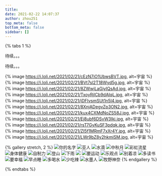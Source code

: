 ```yaml
---
title: 
date: 2021-02-22 14:07:37
author: zhou251
top_meta: false
bottom_meta: false
sidebar: []
---
```

{% tabs 1 %}
<!-- tab 📸camera -->

待续。。。

<!-- endtab -->
<!-- tab ⛰️风景 -->

待续。。。

<!-- endtab -->

<!-- tab 🖥️电脑壁纸 -->
{% image https://i.loli.net/2021/02/21/cEzN7iO1UbwsBVT.jpg, alt=宇宙 %}<br/>
{% image https://i.loli.net/2021/02/21/BVt7sl2T18Wyd5g.jpg, alt=宇宙 %}<br/>
{% image https://i.loli.net/2021/02/21/8ZWwjLaGiyIQsAd.jpg, alt=宇宙 %}<br/>
{% image https://i.loli.net/2021/02/21/TxoyRjlCb9dAIqL.jpg, alt=宇宙 %}<br/>
{% image https://i.loli.net/2021/02/21/jDFIvsmSUt1n5l4.jpg, alt=宇宙 %}<br/>
{% image https://i.loli.net/2021/02/21/8XnjADegvZp3ON2.jpg, alt=宇宙 %}<br/>
{% image https://i.loli.net/2021/02/21/kux4CXMdNoZS58J.jpg, alt=宇宙 %}<br/>
{% image https://i.loli.net/2021/02/21/Ej8ubf6DSvW3Iki.jpg, alt=宇宙 %}<br/>
{% image https://i.loli.net/2021/02/21/rsT7GyKuSF3pdqk.jpg, alt=宇宙 %}<br/>
{% image https://i.loli.net/2021/02/21/ZI5f1MRmF7xXr4Y.jpg, alt=宇宙 %}
<br/>
{% image https://i.loli.net/2021/02/21/LWr9bZ8y2hkmiSM.jpg, alt=宇宙 %}
<!-- endtab -->

<!-- tab 📱手机壁纸 -->
{% gallery stretch, 2 %}
![你的名字](https://i.loli.net/2021/02/21/eEa7xbGsPjD1p8L.jpg)
![亚人](https://i.loli.net/2021/02/21/qu1rAlCdXFNv2gD.jpg)
![水滴](https://i.loli.net/2021/02/21/aAg3dMHGBC95XLl.jpg)
![中秋月](https://i.loli.net/2021/02/21/8XjCmJbrq6x5hAH.jpg)
![彩虹流星](https://i.loli.net/2021/02/21/LMC5eBTuQqbinhl.jpg)
![身体健康](https://i.loli.net/2021/02/21/64msJrUl8dntXo9.jpg)
![自制力](https://i.loli.net/2021/02/21/kamUx2fWKTuF4iM.jpg)
![登山](https://i.loli.net/2021/02/21/c97be3BRKM6S4WE.jpg)
![下雨](https://i.loli.net/2021/02/21/pZD38VbU4Ploure.jpg)
![](https://i.loli.net/2021/02/21/2VwESrL9mPObZsj.jpg)
![要运动](https://i.loli.net/2021/02/21/3RGHtiuDmreWUJC.jpg)
![乐观点](https://i.loli.net/2021/02/21/udeUB4SkiqMLRjW.jpg)
![别着凉](https://i.loli.net/2021/02/21/Uc7alWGrO1MIxNn.jpg)
![多读书](https://i.loli.net/2021/02/21/Ux4HzSgEMckqR2y.jpg)
![要幸福](https://i.loli.net/2021/02/21/vp3d6MEo9whefKQ.jpg)
![早点睡](https://i.loli.net/2021/02/21/qrF9KRxhs5fgnWi.jpg)
![多喝水](https://i.loli.net/2021/02/21/OXA7siyQkBTVao3.jpg)
![少吃辣](https://i.loli.net/2021/02/21/tvBi9R5TUMXsegZ.jpg)
![水墨人](https://i.loli.net/2021/02/21/O96PVGSQBts4vrl.jpg)
![牧野神奈](https://i.loli.net/2021/02/21/2eHtMqLg7NSsw3O.jpg)
{% endgallery %}

<!-- endtab -->
{% endtabs %}